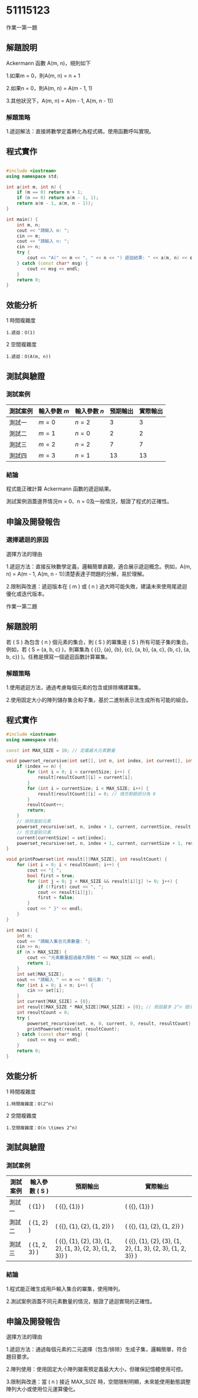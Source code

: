 # 51115123

作業一第一題

## 解題說明
Ackermann 函數 A(m, n)，規則如下

1.如果m = 0，則A(m, n) = n + 1

2.如果n = 0，則A(m, n) = A(m - 1, 1)

3.其他狀況下，A(m, n) = A(m - 1, A(m, n - 1))
### 解題策略
1.遞迴解法：直接將數學定義轉化為程式碼，使用函數呼叫實現。


## 程式實作

```cpp

#include <iostream>
using namespace std;

int a(int m, int n) {
    if (m == 0) return n + 1;
    if (n == 0) return a(m - 1, 1);
    return a(m - 1, a(m, n - 1));
}

int main() {
    int m, n;
    cout << "請輸入 m: ";
    cin >> m;
    cout << "請輸入 n: ";
    cin >> n;
    try {
        cout << "A(" << m << ", " << n << ") 遞迴結果: " << a(m, n) << endl;
    } catch (const char* msg) {
        cout << msg << endl;
    }
    return 0;
}

```

## 效能分析

1 時間複雜度

    1.遞迴：O(1)

2 空間複雜度

    1.遞迴：O(A(m, n))

## 測試與驗證

### 測試案例

| 測試案例 | 輸入參數 $m$ |輸入參數 $n$| 預期輸出 | 實際輸出 |
|----------|--------------|----------|----------|----------|
| 測試一   | $m = 0$      | $n = 2$      | 3        | 3        |
| 測試二   | $m = 1$      | $n = 0$      | 2        | 2        |
| 測試三   | $m = 2$      | $n = 2$      | 7        | 7        |
| 測試四   | $m = 3$      | $n = 1$      |13       | 13       |

### 結論

程式能正確計算 Ackermann 函數的遞迴結果。

測試案例涵蓋邊界情況m = 0、n = 0及一般情況，驗證了程式的正確性。

## 申論及開發報告

### 選擇遞迴的原因

選擇方法的理由

1.遞迴方法：直接反映數學定義，邏輯簡單直觀，適合展示遞迴概念。例如，A(m, n) = A(m - 1, A(m, n - 1))清楚表達子問題的分解，易於理解。

2.限制與改進：遞迴版本在 ( m ) 或 ( n ) 過大時可能失敗，建議未來使用尾遞迴優化或迭代版本。



作業一第二題

## 解題說明
若 ( S ) 為包含 ( n ) 個元素的集合，則 ( S ) 的冪集是 ( S ) 所有可能子集的集合。例如，若 ( S = {a, b, c} )，則冪集為 ( {{}, {a}, {b}, {c}, {a, b}, {a, c}, {b, c}, {a, b, c}} )。任務是撰寫一個遞迴函數計算冪集。
### 解題策略
1.使用遞迴方法，通過考慮每個元素的包含或排除構建冪集。

2.使用固定大小的陣列儲存集合和子集，基於二進制表示法生成所有可能的組合。

## 程式實作

```cpp
#include <iostream>
using namespace std;

const int MAX_SIZE = 10; // 定義最大元素數量

void powerset_recursive(int set[], int n, int index, int current[], int currentSize, int result[][MAX_SIZE], int& resultCount) {
    if (index == n) {
        for (int i = 0; i < currentSize; i++) {
            result[resultCount][i] = current[i];
        }
        for (int i = currentSize; i < MAX_SIZE; i++) {
            result[resultCount][i] = 0; // 填充剩餘部分為 0
        }
        resultCount++;
        return;
    }
    // 排除當前元素
    powerset_recursive(set, n, index + 1, current, currentSize, result, resultCount);
    // 包含當前元素
    current[currentSize] = set[index];
    powerset_recursive(set, n, index + 1, current, currentSize + 1, result, resultCount);
}

void printPowerset(int result[][MAX_SIZE], int resultCount) {
    for (int i = 0; i < resultCount; i++) {
        cout << "{ ";
        bool first = true;
        for (int j = 0; j < MAX_SIZE && result[i][j] != 0; j++) {
            if (!first) cout << ", ";
            cout << result[i][j];
            first = false;
        }
        cout << " }" << endl;
    }
}

int main() {
    int n;
    cout << "請輸入集合元素數量: ";
    cin >> n;
    if (n > MAX_SIZE) {
        cout << "元素數量超過最大限制 " << MAX_SIZE << endl;
        return 1;
    }
    int set[MAX_SIZE];
    cout << "請輸入 " << n << " 個元素: ";
    for (int i = 0; i < n; i++) {
        cin >> set[i];
    }
    int current[MAX_SIZE] = {0};
    int result[MAX_SIZE * MAX_SIZE][MAX_SIZE] = {0}; // 假設最多 2^n 個子集
    int resultCount = 0;
    try {
        powerset_recursive(set, n, 0, current, 0, result, resultCount);
        printPowerset(result, resultCount);
    } catch (const char* msg) {
        cout << msg << endl;
    }
    return 0;
}
```

## 效能分析

1 時間複雜度

    1.時間複雜度：O(2^n)

2 空間複雜度

    1.空間複雜度：O(n \times 2^n)

## 測試與驗證

### 測試案例

| 測試案例 | 輸入參數 \( S \)   | 預期輸出                                   | 實際輸出                                   |
|----------|--------------------|--------------------------------------------|--------------------------------------------|
| 測試一   | \( \{1\} \)        | \( \{\{\}, \{1\}\} \)                      | \( \{\{\}, \{1\}\} \)                      |
| 測試二   | \( \{1, 2\} \)     | \( \{\{\}, \{1\}, \{2\}, \{1, 2\}\} \)     | \( \{\{\}, \{1\}, \{2\}, \{1, 2\}\} \)     |
| 測試三   | \( \{1, 2, 3\} \)  | \( \{\{\}, \{1\}, \{2\}, \{3\}, \{1, 2\}, \{1, 3\}, \{2, 3\}, \{1, 2, 3\}\} \) | \( \{\{\}, \{1\}, \{2\}, \{3\}, \{1, 2\}, \{1, 3\}, \{2, 3\}, \{1, 2, 3\}\} \) |


### 結論

1.程式能正確生成用戶輸入集合的冪集，使用陣列。

2.測試案例涵蓋不同元素數量的情況，驗證了遞迴實現的正確性。

## 申論及開發報告

選擇方法的理由

1.遞迴方法：通過每個元素的二元選擇（包含/排除）生成子集，邏輯簡單，符合題目要求。

2.陣列使用：使用固定大小陣列雖需預定義最大大小，但確保記憶體使用可控。

3.限制與改進：當 ( n ) 接近 MAX_SIZE 時，空間限制明顯，未來能使用動態調整陣列大小或使用位元運算優化。




